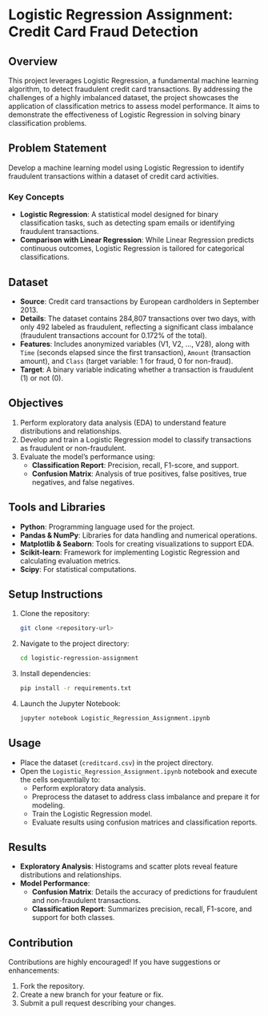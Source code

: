 # Logistic Regression Assignment: Credit Card Fraud Detection

## Overview
This project leverages Logistic Regression, a fundamental machine learning algorithm, to detect fraudulent credit card transactions. By addressing the challenges of a highly imbalanced dataset, the project showcases the application of classification metrics to assess model performance. It aims to demonstrate the effectiveness of Logistic Regression in solving binary classification problems.

## Problem Statement
Develop a machine learning model using Logistic Regression to identify fraudulent transactions within a dataset of credit card activities.

### Key Concepts
- **Logistic Regression**: A statistical model designed for binary classification tasks, such as detecting spam emails or identifying fraudulent transactions.
- **Comparison with Linear Regression**: While Linear Regression predicts continuous outcomes, Logistic Regression is tailored for categorical classifications.

## Dataset
- **Source**: Credit card transactions by European cardholders in September 2013.
- **Details**: The dataset contains 284,807 transactions over two days, with only 492 labeled as fraudulent, reflecting a significant class imbalance (fraudulent transactions account for 0.172% of the total).
- **Features**: Includes anonymized variables (V1, V2, ..., V28), along with `Time` (seconds elapsed since the first transaction), `Amount` (transaction amount), and `Class` (target variable: 1 for fraud, 0 for non-fraud).
- **Target**: A binary variable indicating whether a transaction is fraudulent (1) or not (0).

## Objectives
1. Perform exploratory data analysis (EDA) to understand feature distributions and relationships.
2. Develop and train a Logistic Regression model to classify transactions as fraudulent or non-fraudulent.
3. Evaluate the model’s performance using:
   - **Classification Report**: Precision, recall, F1-score, and support.
   - **Confusion Matrix**: Analysis of true positives, false positives, true negatives, and false negatives.

## Tools and Libraries
- **Python**: Programming language used for the project.
- **Pandas & NumPy**: Libraries for data handling and numerical operations.
- **Matplotlib & Seaborn**: Tools for creating visualizations to support EDA.
- **Scikit-learn**: Framework for implementing Logistic Regression and calculating evaluation metrics.
- **Scipy**: For statistical computations.

## Setup Instructions
1. Clone the repository:
   ```bash
   git clone <repository-url>
   ```
2. Navigate to the project directory:
   ```bash
   cd logistic-regression-assignment
   ```
3. Install dependencies:
   ```bash
   pip install -r requirements.txt
   ```
4. Launch the Jupyter Notebook:
   ```bash
   jupyter notebook Logistic_Regression_Assignment.ipynb
   ```

## Usage
- Place the dataset (`creditcard.csv`) in the project directory.
- Open the `Logistic_Regression_Assignment.ipynb` notebook and execute the cells sequentially to:
  - Perform exploratory data analysis.
  - Preprocess the dataset to address class imbalance and prepare it for modeling.
  - Train the Logistic Regression model.
  - Evaluate results using confusion matrices and classification reports.

## Results
- **Exploratory Analysis**: Histograms and scatter plots reveal feature distributions and relationships.
- **Model Performance**:
  - **Confusion Matrix**: Details the accuracy of predictions for fraudulent and non-fraudulent transactions.
  - **Classification Report**: Summarizes precision, recall, F1-score, and support for both classes.

## Contribution
Contributions are highly encouraged! If you have suggestions or enhancements:
1. Fork the repository.
2. Create a new branch for your feature or fix.
3. Submit a pull request describing your changes.

